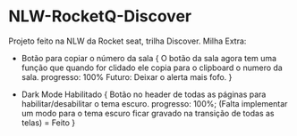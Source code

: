 # NLW-RocketQ-Discover
Projeto feito na NLW da Rocket seat, trilha Discover.
Milha Extra:
- Botão para copiar o número da sala
{
  O botão da sala agora tem uma função que quando for clidado ele copia para o clipboard o numero da sala.
  progresso: 100%
  Futuro: Deixar o alerta mais fofo.
}  

- Dark Mode Habilitado
{
  Botão no header de todas as páginas para habilitar/desabilitar o tema escuro.
  progresso: 100%; 
  (Falta implementar um modo para o tema escuro ficar gravado na transição de todas as telas) = Feito
}

